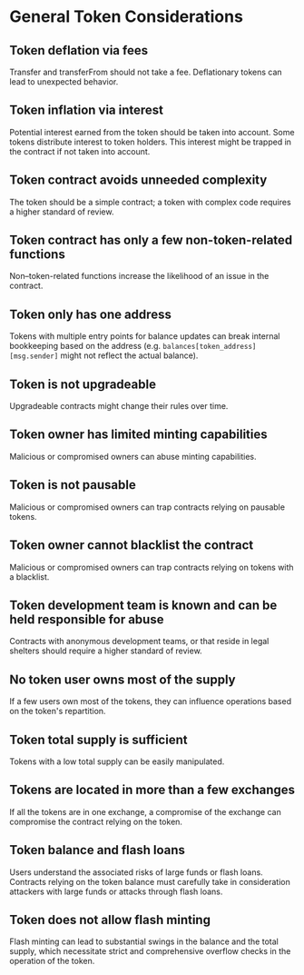 # General Token Considerations

## Token deflation via fees

Transfer and transferFrom should not take a fee. Deflationary tokens can lead to unexpected behavior.

## Token inflation via interest

Potential interest earned from the token should be taken into account. Some tokens distribute interest to token holders. This interest might be trapped in the contract if not taken into account.

## Token contract avoids unneeded complexity

The token should be a simple contract; a token with complex code requires a higher standard of review.

## Token contract has only a few non-token-related functions

Non–token-related functions increase the likelihood of an issue in the contract.

## Token only has one address

Tokens with multiple entry points for balance updates can break internal bookkeeping based on the address (e.g. `balances[token_address][msg.sender]` might not reflect the actual balance).

## Token is not upgradeable

Upgradeable contracts might change their rules over time.

## Token owner has limited minting capabilities

Malicious or compromised owners can abuse minting capabilities.

## Token is not pausable

Malicious or compromised owners can trap contracts relying on pausable tokens.

## Token owner cannot blacklist the contract

Malicious or compromised owners can trap contracts relying on tokens with a blacklist.

## Token development team is known and can be held responsible for abuse

Contracts with anonymous development teams, or that reside in legal shelters should require a higher standard of review.

## No token user owns most of the supply

If a few users own most of the tokens, they can influence operations based on the token's repartition.

## Token total supply is sufficient

Tokens with a low total supply can be easily manipulated.

## Tokens are located in more than a few exchanges

If all the tokens are in one exchange, a compromise of the exchange can compromise the contract relying on the token.

## Token balance and flash loans

Users understand the associated risks of large funds or flash loans. Contracts relying on the token balance must carefully take in consideration attackers with large funds or attacks through flash loans.

## Token does not allow flash minting

Flash minting can lead to substantial swings in the balance and the total supply, which necessitate strict and comprehensive overflow checks in the operation of the token.
